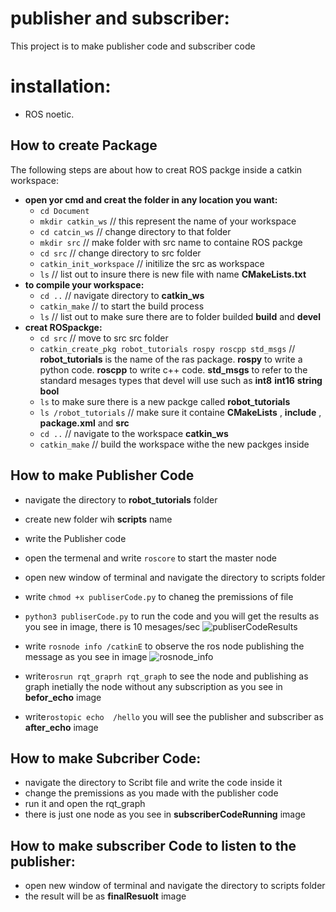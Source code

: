  # publisher and subscriber:
  This project is to make publisher code and subscriber code 
  
  # installation: 
  * ROS noetic.
  
 
 
 ## How to create Package
 The following steps are about how to creat ROS packge inside a catkin workspace:
 * **open yor cmd and creat the folder in any location you want:**
  	 * ` cd Document `
  	 * ` mkdir catkin_ws ` // this represent the name of your workspace
  	 * ` cd catcin_ws ` // change directory to that folder
  	 * ` mkdir src ` // make folder with src name to containe ROS packge
  	 * ` cd src ` // change directory to src folder 
  	 * ` catkin_init_workspace ` // initilize the src as workspace 
  	 * ` ls ` // list out to insure there is new file with name **CMakeLists.txt**
 * **to compile your workspace:**
 	* ` cd .. `  //  navigate directory to **catkin_ws**
 	* ` catkin_make ` // to start the build process 
 	* ` ls ` // list out to make sure there are to folder builded **build** and **devel**
 * **creat ROSpackge:**
 	* ` cd src ` // move to src src folder 
 	* ` catkin_create_pkg robot_tutorials rospy roscpp std_msgs ` // **robot_tutorials** is the name of the ras package.  **rospy** to write a python code. **roscpp** to write c++ code. **std_msgs** to refer to the standard mesages types that devel will use such as **int8** **int16** **string** **bool**
 	*  ` ls ` to make sure there is a new packge called **robot_tutorials**
 	* ` ls /robot_tutorials ` // make sure it containe **CMakeLists** , **include** , **package.xml** and **src**
 	*  ` cd .. ` // navigate to the workspace **catkin_ws**
 	* ` catkin_make ` // build the workspace withe the new packges inside 
 ## How to make Publisher Code
 * navigate the directory to **robot_tutorials** folder 
 * create new folder wih **scripts** name
 * write the Publisher code
 * open the termenal and write `roscore` to start the master node
 * open new window of terminal and navigate the directory to scripts folder 
 * write `chmod +x publiserCode.py`  to chaneg the premissions of file 
 * `python3 publiserCode.py` to run the code and you will get the results as you see in  image, there is 10 mesages/sec
 ![publiserCodeResults](https://user-images.githubusercontent.com/50454895/87230664-304e6980-c3ba-11ea-9ab4-7f0a1a8bc08f.png)
 * write `rosnode info /catkinE` to observe the ros node publishing the message as you see in image
 ![rosnode_info](https://user-images.githubusercontent.com/50454895/87230807-caaead00-c3ba-11ea-9277-f3c8230a1d75.png)
 
 * write`rosrun rqt_graprh rqt_graph` to see the node and publishing as graph inetially the node without any subscription  as you see in **befor_echo** image
 *  write`rostopic echo  /hello` you will see the publisher and subscriber as **after_echo** image 
  ## How to make Subcriber Code:
  * navigate the directory to Scribt file and write the code inside it
  * change the premissions as you made with the publisher code
  * run it and open the rqt_graph
  * there is just one node as you see in **subscriberCodeRunning** image 
  
  ## How to make subscriber Code to listen to the publisher:
  
   * open new window of terminal and navigate the directory to scripts folder
   * the result will be as **finalResuolt** image 
   
  

  
  
 	
  	 
  
